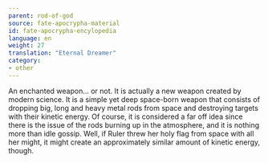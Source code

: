 ```yaml
---
parent: rod-of-god
source: fate-apocrypha-material
id: fate-apocrypha-encylopedia
language: en
weight: 27
translation: "Eternal Dreamer"
category:
- other
---
```


An enchanted weapon… or not. It is actually a new weapon created by modern science. It is a simple yet deep space-born weapon that consists of dropping big, long and heavy metal rods from space and destroying targets with their kinetic energy.
Of course, it is considered a far off idea since there is the issue of the rods burning up in the atmosphere, and it is nothing more than idle gossip. Well, if Ruler threw her holy flag from space with all her might, it might create an approximately similar amount of kinetic energy, though.
